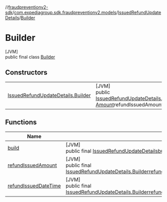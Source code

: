 //[fraudpreventionv2-sdk](../../../../index.md)/[com.expediagroup.sdk.fraudpreventionv2.models](../../index.md)/[IssuedRefundUpdateDetails](../index.md)/[Builder](index.md)

# Builder

[JVM]\
public final class [Builder](index.md)

## Constructors

| | |
|---|---|
| [IssuedRefundUpdateDetails.Builder](-issued-refund-update-details.-builder.md) | [JVM]<br>public [IssuedRefundUpdateDetails.Builder](index.md)[IssuedRefundUpdateDetails.Builder](-issued-refund-update-details.-builder.md)([OffsetDateTime](https://docs.oracle.com/javase/8/docs/api/java/time/OffsetDateTime.html)refundIssuedDateTime, [Amount](../../-amount/index.md)refundIssuedAmount) |

## Functions

| Name | Summary |
|---|---|
| [build](build.md) | [JVM]<br>public final [IssuedRefundUpdateDetails](../index.md)[build](build.md)() |
| [refundIssuedAmount](refund-issued-amount.md) | [JVM]<br>public final [IssuedRefundUpdateDetails.Builder](index.md)[refundIssuedAmount](refund-issued-amount.md)([Amount](../../-amount/index.md)refundIssuedAmount) |
| [refundIssuedDateTime](refund-issued-date-time.md) | [JVM]<br>public final [IssuedRefundUpdateDetails.Builder](index.md)[refundIssuedDateTime](refund-issued-date-time.md)([OffsetDateTime](https://docs.oracle.com/javase/8/docs/api/java/time/OffsetDateTime.html)refundIssuedDateTime) |
